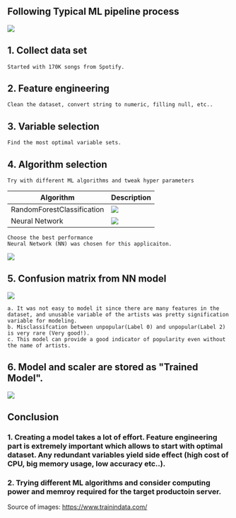 ## Following Typical ML pipeline process

![](./docImages/ml_pipeline_01.png)

## 1. Collect data set

    Started with 170K songs from Spotify.

## 2. Feature engineering

    Clean the dataset, convert string to numeric, filling null, etc..

## 3. Variable selection

    Find the most optimal variable sets.

## 4. Algorithm selection

    Try with different ML algorithms and tweak hyper parameters

| Algorithm                  | Description                     |
| -------------------------- | ------------------------------- |
| RandomForestClassification | ![](./docImages/tree_small.png) |
| Neural Network             | ![](./docImages/nn_small.png)   |

    Choose the best performance
    Neural Network (NN) was chosen for this applicaiton.

![](./docImages/ml_model_selection.png)

## 5. Confusion matrix from NN model

![](./docImages/confusion_matrix.png)

    a. It was not easy to model it since there are many features in the dataset, and unusable variable of the artists was pretty signification variable for modeling.
    b. Misclassifcation between unpopular(Label 0) and unpopular(Label 2) is very rare (Very good!).
    c. This model can provide a good indicator of popularity even without the name of artists.

## 6. Model and scaler are stored as "Trained Model".

![](./docImages/production_pipeline.png)

## Conclusion

### 1. Creating a model takes a lot of effort. Feature engineering part is extremely important which allows to start with optimal dataset. Any redundant variables yield side effect (high cost of CPU, big memory usage, low accuracy etc..).

### 2. Trying different ML algorithms and consider computing power and memroy required for the target productoin server.

Source of images: https://www.trainindata.com/
